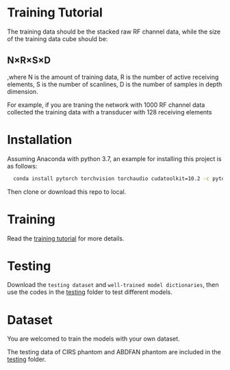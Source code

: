 # Training Tutorial

The training data should be the stacked raw RF channel data, while the size of the training data cube should be: 

## N×R×S×D

,where N is the amount of training data, R is the number of active receiving elements, S is the number of scanlines, D is the number of samples in depth dimension.

For example, if you are traning the network with 1000 RF channel data collected the training data with a transducer with 128 receiving elements



# Installation

Assuming Anaconda with python 3.7, an example for installing this project is as follows:
``` Bash
  conda install pytorch torchvision torchaudio cudatoolkit=10.2 -c pytorch
```
Then clone or download this repo to local.

# Training

Read the [training tutorial]() for more details.

# Testing

Download the `testing dataset` and `well-trained model dictionaries`, then use the codes in the [testing](https://github.com/PickleJerry/Flexible_Array_DNN/tree/main/testing) folder to test different models.

# Dataset

You are welcomed to train the models with your own dataset.

The testing data of CIRS phantom and ABDFAN phantom are included in the [testing](https://github.com/PickleJerry/Flexible_Array_DNN/tree/main/testing) folder.
